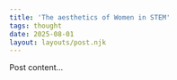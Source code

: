 ```yaml
---
title: 'The aesthetics of Women in STEM'
tags: thought
date: 2025-08-01
layout: layouts/post.njk
---
```


Post content…
